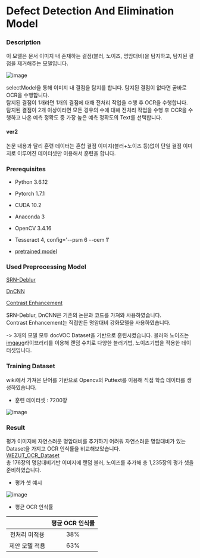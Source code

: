# Defect Detection And Elimination Model

### Description
이 모델은 문서 이미지 내 존재하는 결점(블러, 노이즈, 명암대비)을 탐지하고, 탐지된 결점을 제거해주는 모델입니다.   

![image](https://user-images.githubusercontent.com/25381921/148665379-8410d2b1-ca00-4336-ba04-75aa5870b7fd.png)

selectModel을 통해 이미지 내 결점을 탐지를 합니다. 탐지된 결점이 없다면 곧바로 OCR을 수행합니다.   
탐지된 결점이 1개라면 1개의 결점에 대해 전처리 작업을 수행 후 OCR을 수행합니다.   
탐지된 결점이 2개 이상이라면 모든 경우의 수에 대해 전처리 작업을 수행 후 OCR을 수행하고 나온 예측 정확도 중 가장 높은 예측 정확도의 Text를 선택합니다.

#### ver2
논문 내용과 달리 훈련 데이터는 혼합 결점 이미지(블러+노이즈 등)없이 단일 결점 이미지로 이루어진 데이터셋만 이용해서 훈련을 합니다.

### Prerequisites
 * Python 3.6.12
 * Pytorch 1.7.1
 * CUDA 10.2
 * Anaconda 3
 * OpenCV 3.4.16
 * Tesseract 4, config='--psm 6 --oem 1'

 * [pretrained model](https://drive.google.com/file/d/1R9T5n0tQ90sb8TfmkTVE0s55iXtP1ohZ/view?usp=sharing)

### Used Preprocessing Model
[SRN-Deblur](https://github.com/jiangsutx/SRN-Deblur)

[DnCNN](https://github.com/SaoYan/DnCNN-PyTorch)

[Contrast Enhancement](https://github.com/strsu/sku_deep_learning/tree/main/Contras_Enhancement)

SRN-Deblur, DnCNN은 기존의 논문과 코드를 가져와 사용하였습니다.   
Contrast Enhancement는 직접만든 명암대비 강화모델을 사용하였습니다.

-> 3개의 모델 모두 docVOC Dataset을 기반으로 훈련시켰습니다. 블러와 노이즈는 [imgaug](https://imgaug.readthedocs.io/en/latest/)라이브러리를 이용해 랜덤 수치로 다양한 블러기법, 노이즈기법을 적용한 데이터셋입니다.

### Training Dataset
 wiki에서 가져온 단어를 기반으로 Opencv의 Puttext를 이용해 직접 학습 데이터를 생성하였습니다.
 
 * 훈련 데이터셋 : 7200장
 
 ![image](https://user-images.githubusercontent.com/25381921/148665083-dd522f7c-6530-4a64-ac4d-7a830dbf27bf.png)


### Result
 평가 이미지에 자연스러운 명암대비를 추가하기 어려워 자연스러운 명암대비가 있는 Dataset을 가지고 OCR 인식률을 비교해보았습니다.   
 [WEZUT_OCR_Dataset](http://okarma.zut.edu.pl/index.php?id=dataset)   
 총 176장의 명암대비기반 이미지에 랜덤 블러, 노이즈를 추가해 총 1,235장의 평가 셋을 준비하였습니다.

 * 평가 셋 예시

![image](https://user-images.githubusercontent.com/25381921/148665154-e086d1e2-aeba-4f87-8cf1-8861c57ebb3a.png)

 
 * 평균 OCR 인식률
  
  |   | 평균 OCR 인식률 |
  | :---: | :---: |
  | 전처리 미적용 | 38% |
  | 제안 모델 적용 | 63% |

